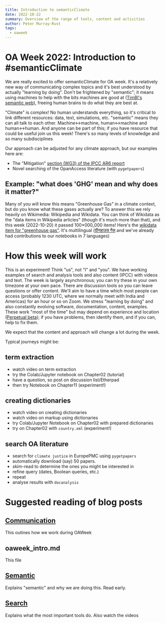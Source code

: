 ```yaml
---
title: Introduction to semanticClimate
date: 2022-10-22
summary: Overview of the range of tools, content and activities 
author: Peter Murray-Rust
tags:
  - oaweek
---
```


# OA Week 2022: Introduction to #semanticClimate

We are really excited to offer semanticClimate for OA week. It's a relatively new way of communicating complex topics and 
it's best understood by actually "learning by doing". Don't be frightened by "semantic"; it means using machines to help
with the bits machines are good at ([TimBl's semantic web](https://en.wikipedia.org/wiki/Semantic_Web)), freeing human brains to do what they are best at.

"Climate" is complex! No human understands everything, so it's critical to link different resources: data, text, simulations, etc. "semantic" means they can all talk to each other. Machine<->machine, human<->machine and human<->human. And anyone can be part of this; if you have resource that could be useful join us this week! There's so many levels of knowledge and so many subdisciplines

Our approach can be adjusted for any climate approach, but our examples here are:

- The "Mitigation" [section (WG3) of the IPCC AR6 report](https://www.ipcc.ch/report/ar6/wg3/)
- Novel searching of the OpanAccess literature (with `pygetpapers`)

## Example: "what does 'GHG' mean and why does it matter?"

Many of you will know this means "Greenhouse Gas" in a climate context, but do you know what these gases actually are?
To answer this we rely heavily on Wikimedia: Wikipedia and Wikidata. You can think of Wikidata as the "data items in Wikipedia articles" (though it's much more than that), and this week (2022-10-20) it passed 100*000_000 items! Here's the [wikidata item for "greenhouse gas"](https://www.wikidata.org/wiki/Q167336). It's multilingual ([ग्रीनहाउस गैस](https://hi.wikipedia.org/wiki/%E0%A4%97%E0%A5%8D%E0%A4%B0%E0%A5%80%E0%A4%A8%E0%A4%B9%E0%A4%BE%E0%A4%89%E0%A4%B8*%E0%A4%97%E0%A5%88%E0%A4%B8) and we've already had contributions to our notebooks in 7 languages)

# How this week will work

This is an experiment! Think "us", not "I" and "you". We have working examples of search and analysis tools and also content (IPCC) with videos and text. The week is largely asynchronous; you can try these in your own timezone at your own pace. There are discussion tools so you can leave questions or offer content. We'll aim to have a time which most people can access (probably 1230 UTC, where we normally meet with India and Americas) for an hour or so on Zoom. We stress "learning by doing" and also constantly evolving software, documentation, content, examples. These work "most of the time" but may depend on experience and location ([Perpetual beta](https://en.wikipedia.org/wiki/Perpetual_beta)); if you have problems, then identify them, and if you can, help to fix them.

We expect that the content and approach will change a lot during the week.

Typical journeys might be:

## term extraction

- watch video on term extraction
- try the Colab/Jupyter notebook on Chapter02 (tutorial)
- have a question, so post on discussion list/Etherpad
- then try Notebook on Chapter11 (experiment!)

## creating dictionaries

- watch video on creating dictionaries
- watch video on markup using dictionaries
- try Colab/Jupyter Notebook on Chapter02 with prepared dictionaries
- try on Chapter02 with `country.xml` (experiment!)

## search OA literature

- search for `climate justice` in EuropePMC using `pygetpapers`
- automatically download (say) 50 papers.
- skim-read to determine the ones you might be interested in
- refine query (dates, Boolean queries, etc.)
- repeat
- analyse results with `docanalysis`

# Suggested reading of blog posts

## [Communication](oaweek_communication.md)

This outines how we work during OAWeek

## oaweek_intro.md

This file

## [Semantic](./oaweek_semantic.md)

Explains "semantic" and why we are doing this. Read early.

## [Search](./oaweek_search.md)

Explains what the most important tools do. Also watch the videos

